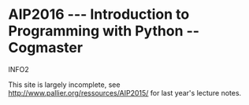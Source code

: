 # AIP2016 --- Introduction to Programming with Python -- Cogmaster

INFO2

This site is largely incomplete, see http://www.pallier.org/ressources/AIP2015/ for last year's lecture notes. 
